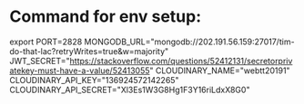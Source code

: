 # Command for env setup:
export PORT=2828 MONGODB_URL="mongodb://202.191.56.159:27017/tim-do-that-lac?retryWrites=true&w=majority" JWT_SECRET="https://stackoverflow.com/questions/52412131/secretorprivatekey-must-have-a-value/52413055" CLOUDINARY_NAME="webtt20191" CLOUDINARY_API_KEY="136924572142265" CLOUDINARY_API_SECRET="Xl3Es1W3G8Hg1F3Y16riLdxX8G0"